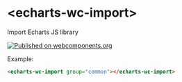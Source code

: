 # \<echarts-wc-import\>

Import Echarts JS library

[![Published on webcomponents.org](https://img.shields.io/badge/webcomponents.org-published-blue.svg)](https://www.webcomponents.org/element/mondial7/echarts-wc-import)

Example:
<!---
```
<custom-element-demo>
  <template>
    <script src="../webcomponentsjs/webcomponents-lite.js"></script>
    <link rel="import" href="echarts-wc-import.html">
    <div>
      <next-code-block></next-code-block>
    </div>
  </template>
</custom-element-demo>
```
-->
```html
<echarts-wc-import group="common"></echarts-wc-import>
```
